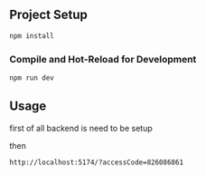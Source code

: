 ## Project Setup

```sh
npm install
```

### Compile and Hot-Reload for Development

```sh
npm run dev
```

## Usage
first of all backend is need to be setup

then
```
http://localhost:5174/?accessCode=826086861
```

